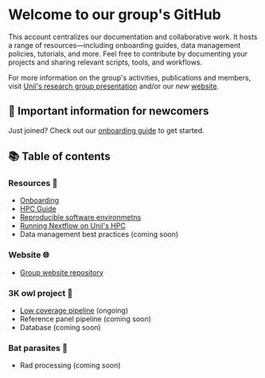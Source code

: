 # Welcome to our group's GitHub

This account centralizes our documentation and collaborative work. It hosts a range of resources—including onboarding guides, data management policies, tutorials, and more.
Feel free to contribute by documenting your projects and sharing relevant scripts, tools, and workflows.

For more information on the group's activities, publications and members, visit [Unil's research group presentation](https://www.unil.ch/dee/en/home/menuinst/research/research-groups/goudet-group.html) and/or our *new* [website](https://goudetgroup.github.io/GoudetWebsite).

## 🔰 Important information for newcomers

Just joined? Check out our [onboarding guide](https://github.com/JGoudetGroup/Resources/blob/main/Onboarding.md) to get started.

## 📚 Table of contents

### Resources 🧰

- [Onboarding](https://github.com/JGoudetGroup/Resources/blob/main/Onboarding.md)
- [HPC Guide](https://github.com/JGoudetGroup/Resources/blob/main/Guide_to_HPC_at_Unil.md)
- [Reproducible software environmetns](https://github.com/JGoudetGroup/Resources/blob/main/Reproducible_software_environments.md)
- [Running Nextflow on Unil's HPC](https://github.com/m-bachmann/nextflow-on-slurm)
- Data management best practices (coming soon)

### Website 🌐

- [Group website repository](https://github.com/JGoudetGroup/GoudetWebsite)

### 3K owl project 🦉

- [Low coverage pipeline](https://github.com/JGoudetGroup/3KOWLS_low_coverage) (ongoing)
- Reference panel pipeline (coming soon)
- Database (coming soon)

### Bat parasites 🦇

- Rad processing (coming soon)
